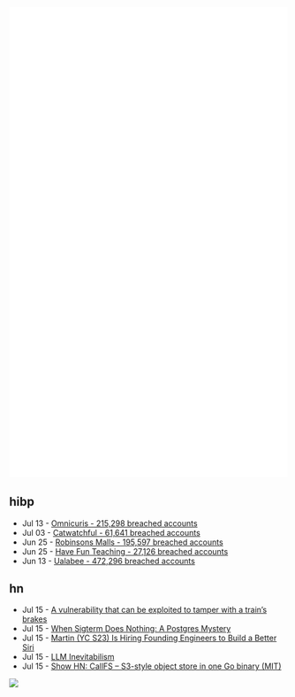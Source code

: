 ![Metrics](https://raw.githubusercontent.com/phixion/phixion/master/metrics.svg)

## hibp

<!--
for https://github.com/phixion/phixion/blob/main/.github/workflows/feeds.yml
-->
<!--START_SECTION:haveibeenpwnd-->
- Jul 13 - [Omnicuris - 215,298 breached accounts](https://haveibeenpwned.com/Breach/Omnicuris)
- Jul 03 - [Catwatchful - 61,641 breached accounts](https://haveibeenpwned.com/Breach/Catwatchful)
- Jun 25 - [Robinsons Malls - 195,597 breached accounts](https://haveibeenpwned.com/Breach/RobinsonsMalls)
- Jun 25 - [Have Fun Teaching - 27,126 breached accounts](https://haveibeenpwned.com/Breach/HaveFunTeaching)
- Jun 13 - [Ualabee - 472,296 breached accounts](https://haveibeenpwned.com/Breach/Ualabee)
<!--END_SECTION:haveibeenpwnd-->

## hn

<!--
for https://github.com/phixion/phixion/blob/main/.github/workflows/feeds.yml
-->
<!--START_SECTION:hn-->
- Jul 15 - [A vulnerability that can be exploited to tamper with a train’s brakes](https://www.securityweek.com/train-hack-gets-proper-attention-after-20-years-researcher/)
- Jul 15 - [When Sigterm Does Nothing: A Postgres Mystery](https://clickhouse.com/blog/sigterm-postgres-mystery)
- Jul 15 - [Martin (YC S23) Is Hiring Founding Engineers to Build a Better Siri](https://www.ycombinator.com/companies/martin/jobs/)
- Jul 15 - [LLM Inevitabilism](https://tomrenner.com/posts/llm-inevitabilism/)
- Jul 15 - [Show HN: CallFS – S3-style object store in one Go binary (MIT)](https://github.com/ebogdum/callfs)
<!--END_SECTION:hn-->

<!--
for https://yhype.me
-->
![](https://hit.yhype.me/github/profile?user_id=13013670)
